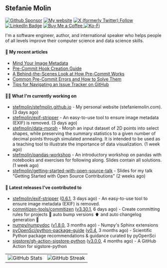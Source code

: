 ## Stefanie Molin

[![Github Sponsor](https://img.shields.io/static/v1?label=Sponsor&message=%E2%9D%A4&logo=GitHub&link=https://github.com/sponsors/stefmolin&style=flat)](https://github.com/sponsors/stefmolin)
[![My website](https://img.shields.io/badge/website-stefaniemolin.com-0073b7?style=flat&link=https://stefaniemolin.com/)](https://stefaniemolin.com/)
[![X (formerly Twitter) Follow](https://img.shields.io/twitter/follow/StefanieMolin?style=social)](https://twitter.com/StefanieMolin)
[![LinkedIn Badge](https://img.shields.io/badge/-Stefanie%20Molin-blue?style=flat-square&logo=Linkedin&logoColor=white&link=https://www.linkedin.com/in/stefanie-molin/)](https://www.linkedin.com/in/stefanie-molin/)
[![Buy Me a Coffee](https://img.shields.io/badge/Buy_Me_a_Coffee-yellow?style=flat&logo=buymeacoffee&logoColor=white&labelColor=yellow&color=gray)
](https://www.buymeacoffee.com/stefanie.molin)
[![Ko-Fi](https://shields.io/badge/kofi-Support-ff5f5f?logo=ko-fi&style=flat)](https://ko-fi.com/stefaniemolin)

I'm a software engineer, author, and international speaker who helps people of all levels
improve their computer science and data science skills.

#### 📜 My recent articles

- [Mind Your Image Metadata](https://stefaniemolin.com/articles/devx/pre-commit/exif-stripper)
- [Pre-Commit Hook Creation Guide](https://stefaniemolin.com/articles/devx/pre-commit/hook-creation-guide)
- [A Behind-the-Scenes Look at How Pre-Commit Works](https://stefaniemolin.com/articles/devx/pre-commit/behind-the-scenes)
- [Common Pre-Commit Errors and How to Solve Them](https://stefaniemolin.com/articles/devx/pre-commit/troubleshooting-guide)
- [Tips for Navigating an Issue Tracker on GitHub](https://stefaniemolin.com/articles/open-source/navigating-an-issue-tracker)

#### 👩‍💻 What I'm currently working on

- [stefmolin/stefmolin.github.io](https://github.com/stefmolin/stefmolin.github.io) - My personal website (stefaniemolin.com). (3 days ago)
- [stefmolin/exif-stripper](https://github.com/stefmolin/exif-stripper) - An easy-to-use tool to ensure image metadata (EXIF) is removed. (3 days ago)
- [stefmolin/data-morph](https://github.com/stefmolin/data-morph) - Morph an input dataset of 2D points into select shapes, while preserving the summary statistics to a given number of decimal points through simulated annealing. It is intended to be used as a teaching tool to illustrate the importance of data visualization. (1 week ago)
- [stefmolin/pandas-workshop](https://github.com/stefmolin/pandas-workshop) - An introductory workshop on pandas with notebooks and exercises for following along. Slides contain all solutions. (1 week ago)
- [stefmolin/getting-started-with-open-source-talk](https://github.com/stefmolin/getting-started-with-open-source-talk) - Slides for my talk &#34;Getting Started with Open Source Contributions&#34; (2 weeks ago)

#### 🔭 Latest releases I've contributed to

- [stefmolin/exif-stripper](https://github.com/stefmolin/exif-stripper) ([0.6.1](https://github.com/stefmolin/exif-stripper/releases/tag/0.6.1), 3 days ago) - An easy-to-use tool to ensure image metadata (EXIF) is removed.
- [commitizen-tools/commitizen](https://github.com/commitizen-tools/commitizen) ([v3.30.1](https://github.com/commitizen-tools/commitizen/releases/tag/v3.30.1), 6 days ago) - Create committing rules for projects :rocket: auto bump versions :arrow_up: and auto changelog generation :open_file_folder: 
- [numpy/numpydoc](https://github.com/numpy/numpydoc) ([v1.8.0](https://github.com/numpy/numpydoc/releases/tag/v1.8.0), 3 months ago) - Numpy&#39;s Sphinx extensions
- [pyOpenSci/python-package-guide](https://github.com/pyOpenSci/python-package-guide) ([v0.4](https://github.com/pyOpenSci/python-package-guide/releases/tag/v0.4), 3 months ago) - Scientific Python package recommendations &amp; guidance curated by pyOpenSci
- [sigstore/gh-action-sigstore-python](https://github.com/sigstore/gh-action-sigstore-python) ([v3.0.0](https://github.com/sigstore/gh-action-sigstore-python/releases/tag/v3.0.0), 4 months ago) - A GitHub Action for sigstore-python

<table>
  <tr style="border: none">
    <td valign="top" style="border: none">
      <img src="https://github-readme-stats.vercel.app/api?username=stefmolin&rank_icon=percentile&show_icons=true&theme=transparent" alt="GitHub Stats" />
    </td>
    <td valign="top" style="border: none">
      <img src="https://github-readme-streak-stats.herokuapp.com?user=stefmolin&mode=weekly&theme=transparent" alt="GitHub Streak" />
    </td>
  </tr>
</table>
